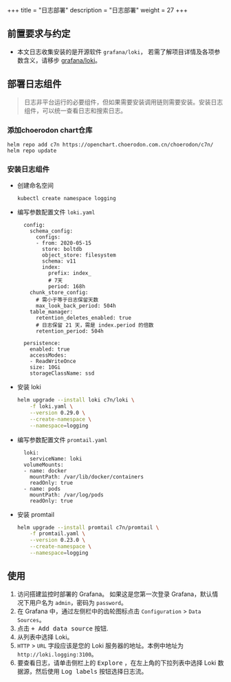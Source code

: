 +++
title = "日志部署"
description = "日志部署"
weight = 27
+++

## 前置要求与约定

- 本文日志收集安装的是开源软件 `grafana/loki`， 若需了解项目详情及各项参数含义，请移步 [grafana/loki](https://github.com/grafana/loki)。

## 部署日志组件

<blockquote class="note">
日志非平台运行的必要组件，但如果需要安装调用链则需要安装。安装日志组件，可以统一查看日志和搜索日志。
</blockquote>

### 添加choerodon chart仓库

```
helm repo add c7n https://openchart.choerodon.com.cn/choerodon/c7n/
helm repo update
```

### 安装日志组件

- 创建命名空间
 
    ```
    kubectl create namespace logging
    ```

- 编写参数配置文件 `loki.yaml`

        config:
          schema_config:
            configs:
            - from: 2020-05-15
              store: boltdb
              object_store: filesystem
              schema: v11
              index:
                prefix: index_
                # 7天
                period: 168h
          chunk_store_config:
            # 需小于等于日志保留天数
            max_look_back_period: 504h
          table_manager:
            retention_deletes_enabled: true
            # 日志保留 21 天，需是 index.period 的倍数
            retention_period: 504h
        
        persistence:
          enabled: true
          accessModes:
          - ReadWriteOnce
          size: 10Gi
          storageClassName: ssd

- 安装 loki

    ```bash
    helm upgrade --install loki c7n/loki \
        -f loki.yaml \
        --version 0.29.0 \
        --create-namespace \
        --namespace=logging
    ```

- 编写参数配置文件 `promtail.yaml`

        loki:
          serviceName: loki
        volumeMounts:
        - name: docker
          mountPath: /var/lib/docker/containers
          readOnly: true
        - name: pods
          mountPath: /var/log/pods
          readOnly: true

- 安装 promtail

    ```bash
    helm upgrade --install promtail c7n/promtail \
        -f promtail.yaml \
        --version 0.23.0 \
        --create-namespace \
        --namespace=logging
    ```

## 使用

1. 访问搭建监控时部署的 Grafana。 如果这是您第一次登录 Grafana，默认情况下用户名为 `admin`，密码为 `password`。
2. 在 Grafana 中，通过左侧栏中的齿轮图标点击 `Configuration` > `Data Sources`。
3. 点击 <kbd>+ Add data source</kbd> 按钮.
4. 从列表中选择 Loki。
5. `HTTP` > `URL` 字段应该是您的 Loki 服务器的地址。本例中地址为 `http://loki.logging:3100`。
6. 要查看日志，请单击侧栏上的 <kbd>Explore</kbd> ，在左上角的下拉列表中选择 Loki 数据源，然后使用 <kbd>Log labels</kbd> 按钮选择日志流。